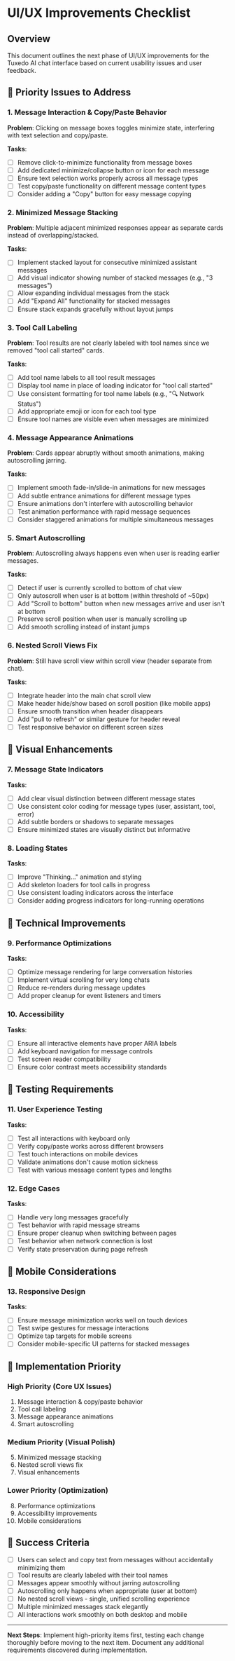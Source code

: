 # UI/UX Improvements Checklist

## Overview
This document outlines the next phase of UI/UX improvements for the Tuxedo AI chat interface based on current usability issues and user feedback.

## 🎯 Priority Issues to Address

### 1. Message Interaction & Copy/Paste Behavior
**Problem**: Clicking on message boxes toggles minimize state, interfering with text selection and copy/paste.

**Tasks**:
- [ ] Remove click-to-minimize functionality from message boxes
- [ ] Add dedicated minimize/collapse button or icon for each message
- [ ] Ensure text selection works properly across all message types
- [ ] Test copy/paste functionality on different message content types
- [ ] Consider adding a "Copy" button for easy message copying

### 2. Minimized Message Stacking
**Problem**: Multiple adjacent minimized responses appear as separate cards instead of overlapping/stacked.

**Tasks**:
- [ ] Implement stacked layout for consecutive minimized assistant messages
- [ ] Add visual indicator showing number of stacked messages (e.g., "3 messages")
- [ ] Allow expanding individual messages from the stack
- [ ] Add "Expand All" functionality for stacked messages
- [ ] Ensure stack expands gracefully without layout jumps

### 3. Tool Call Labeling
**Problem**: Tool results are not clearly labeled with tool names since we removed "tool call started" cards.

**Tasks**:
- [ ] Add tool name labels to all tool result messages
- [ ] Display tool name in place of loading indicator for "tool call started"
- [ ] Use consistent formatting for tool name labels (e.g., "🔍 Network Status")
- [ ] Add appropriate emoji or icon for each tool type
- [ ] Ensure tool names are visible even when messages are minimized

### 4. Message Appearance Animations
**Problem**: Cards appear abruptly without smooth animations, making autoscrolling jarring.

**Tasks**:
- [ ] Implement smooth fade-in/slide-in animations for new messages
- [ ] Add subtle entrance animations for different message types
- [ ] Ensure animations don't interfere with autoscrolling behavior
- [ ] Test animation performance with rapid message sequences
- [ ] Consider staggered animations for multiple simultaneous messages

### 5. Smart Autoscrolling
**Problem**: Autoscrolling always happens even when user is reading earlier messages.

**Tasks**:
- [ ] Detect if user is currently scrolled to bottom of chat view
- [ ] Only autoscroll when user is at bottom (within threshold of ~50px)
- [ ] Add "Scroll to bottom" button when new messages arrive and user isn't at bottom
- [ ] Preserve scroll position when user is manually scrolling up
- [ ] Add smooth scrolling instead of instant jumps

### 6. Nested Scroll Views Fix
**Problem**: Still have scroll view within scroll view (header separate from chat).

**Tasks**:
- [ ] Integrate header into the main chat scroll view
- [ ] Make header hide/show based on scroll position (like mobile apps)
- [ ] Ensure smooth transition when header disappears
- [ ] Add "pull to refresh" or similar gesture for header reveal
- [ ] Test responsive behavior on different screen sizes

## 🎨 Visual Enhancements

### 7. Message State Indicators
**Tasks**:
- [ ] Add clear visual distinction between different message states
- [ ] Use consistent color coding for message types (user, assistant, tool, error)
- [ ] Add subtle borders or shadows to separate messages
- [ ] Ensure minimized states are visually distinct but informative

### 8. Loading States
**Tasks**:
- [ ] Improve "Thinking..." animation and styling
- [ ] Add skeleton loaders for tool calls in progress
- [ ] Use consistent loading indicators across the interface
- [ ] Consider adding progress indicators for long-running operations

## 🔧 Technical Improvements

### 9. Performance Optimizations
**Tasks**:
- [ ] Optimize message rendering for large conversation histories
- [ ] Implement virtual scrolling for very long chats
- [ ] Reduce re-renders during message updates
- [ ] Add proper cleanup for event listeners and timers

### 10. Accessibility
**Tasks**:
- [ ] Ensure all interactive elements have proper ARIA labels
- [ ] Add keyboard navigation for message controls
- [ ] Test screen reader compatibility
- [ ] Ensure color contrast meets accessibility standards

## 🧪 Testing Requirements

### 11. User Experience Testing
**Tasks**:
- [ ] Test all interactions with keyboard only
- [ ] Verify copy/paste works across different browsers
- [ ] Test touch interactions on mobile devices
- [ ] Validate animations don't cause motion sickness
- [ ] Test with various message content types and lengths

### 12. Edge Cases
**Tasks**:
- [ ] Handle very long messages gracefully
- [ ] Test behavior with rapid message streams
- [ ] Ensure proper cleanup when switching between pages
- [ ] Test behavior when network connection is lost
- [ ] Verify state preservation during page refresh

## 📱 Mobile Considerations

### 13. Responsive Design
**Tasks**:
- [ ] Ensure message minimization works well on touch devices
- [ ] Test swipe gestures for message interactions
- [ ] Optimize tap targets for mobile screens
- [ ] Consider mobile-specific UI patterns for stacked messages

## 🎯 Implementation Priority

### High Priority (Core UX Issues)
1. Message interaction & copy/paste behavior
2. Tool call labeling
3. Message appearance animations
4. Smart autoscrolling

### Medium Priority (Visual Polish)
5. Minimized message stacking
6. Nested scroll views fix
7. Visual enhancements

### Lower Priority (Optimization)
8. Performance optimizations
9. Accessibility improvements
10. Mobile considerations

## 📝 Success Criteria

- [ ] Users can select and copy text from messages without accidentally minimizing them
- [ ] Tool results are clearly labeled with their tool names
- [ ] Messages appear smoothly without jarring autoscrolling
- [ ] Autoscrolling only happens when appropriate (user at bottom)
- [ ] No nested scroll views - single, unified scrolling experience
- [ ] Multiple minimized messages stack elegantly
- [ ] All interactions work smoothly on both desktop and mobile

---

**Next Steps**: Implement high-priority items first, testing each change thoroughly before moving to the next item. Document any additional requirements discovered during implementation.